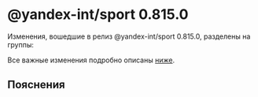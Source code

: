 # @yandex-int/sport 0.815.0

<!-- ЧЕЛОВЕЧЕСКОЕ ВСТУПЛЕНИЕ -->

Изменения, вошедшие в релиз @yandex-int/sport 0.815.0, разделены на группы:

Все важные изменения подробно описаны [ниже](#Пояснения).

## Пояснения

